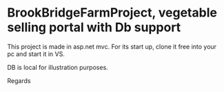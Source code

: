 # BrookBridgeFarmProject, vegetable selling portal with Db support

This project is made in asp.net mvc. For its start up, clone it free into your pc and start it in VS.

DB is local for illustration purposes.

Regards

